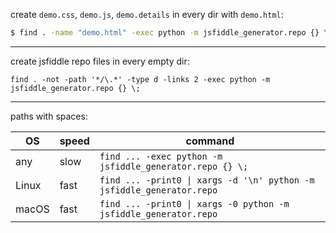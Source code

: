 create `demo.css`, `demo.js`, `demo.details` in every dir with `demo.html`:
```bash
$ find . -name "demo.html" -exec python -m jsfiddle_generator.repo {} \;
```

---
create jsfiddle repo files in every empty dir:

`find . -not -path '*/\.*' -type d -links 2 -exec python -m jsfiddle_generator.repo {} \;`

---
paths with spaces:

OS|speed|command
-|-|-
any|slow|`find ... -exec python -m jsfiddle_generator.repo {} \;`
Linux|fast|`find ... -print0 \| xargs -d '\n' python -m jsfiddle_generator.repo`
macOS|fast|`find ... -print0 \| xargs -0 python -m jsfiddle_generator.repo`
